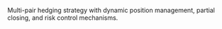 Multi-pair hedging strategy with dynamic position management, partial closing, and risk control mechanisms.
